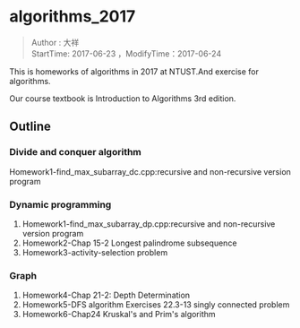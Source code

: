 # algorithms_2017
> Author : 大祥  
> StartTime: 2017-06-23 ，ModifyTime：2017-06-24

This is homeworks of algorithms in 2017 at NTUST.And exercise for algorithms.

Our course textbook is Introduction to Algorithms 3rd edition.

## Outline
### Divide and conquer algorithm
Homework1-find_max_subarray_dc.cpp:recursive and non-recursive version program

### Dynamic programming
1. Homework1-find_max_subarray_dp.cpp:recursive and non-recursive version program
2. Homework2-Chap 15-2 Longest palindrome subsequence
3. Homework3-activity-selection problem

### Graph
1. Homework4-Chap 21-2: Depth Determination
2. Homework5-DFS algorithm Exercises 22.3-13 singly connected problem
3. Homework6-Chap24 Kruskal's and Prim's algorithm
